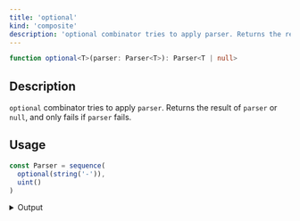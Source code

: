 ```yaml
---
title: 'optional'
kind: 'composite'
description: 'optional combinator tries to apply parser. Returns the result of parser or null, and only fails if parser fails.'
---
```


```typescript {{ withLineNumbers: false }}
function optional<T>(parser: Parser<T>): Parser<T | null>
```

## Description

`optional` combinator tries to apply `parser`. Returns the result of `parser` or `null`, and only fails if `parser` fails.

## Usage

```typescript
const Parser = sequence(
  optional(string('-')),
  uint()
)
```

<details>
  <summary>Output</summary>

  ### Success

  ```typescript
  run(Parser).with('-2')

  {
    isOk: true,
    pos: 2,
    value: [ '-', 2 ]
  }
  ```

  ### Failure

  ```typescript
  run(Parser).with('~2')

  {
    isOk: false,
    pos: 0,
    expected: 'unsigned integer'
  }
  ```
</details>
